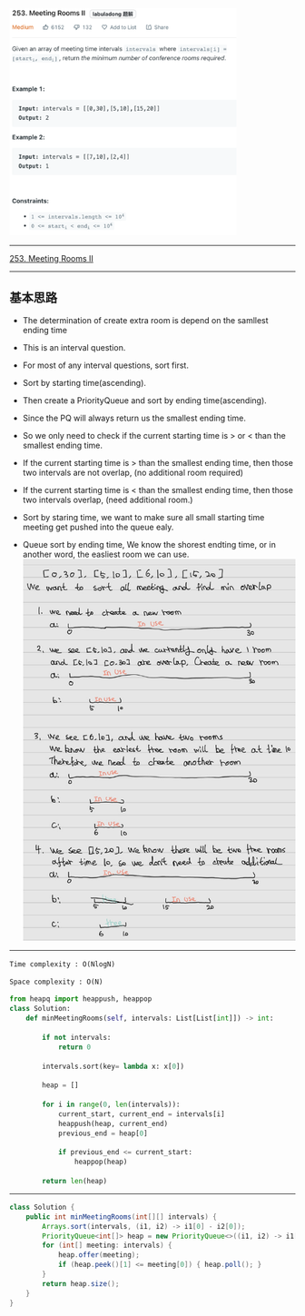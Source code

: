 <img src="2022-11-07-12-15-33.png" width="400" height="400"/>

___
[253. Meeting Rooms II](https://leetcode.com/problems/meeting-rooms-ii/)
___


## 基本思路
* The determination of create extra room is depend on the samllest ending time

* This is an interval question.
* For most of any interval questions, sort first.
* Sort by starting time(ascending).
* Then create a PriorityQueue and sort by ending time(ascending).
* Since the PQ will always return us the smallest ending time.
* So we only need to check if the current starting time is > or < than the smallest ending time.
* If the current starting time is > than the smallest ending time, then those two intervals are not overlap, (no additional room required)
* If the current starting time is < than the smallest ending time, then those two intervals overlap, (need additional room.)
* Sort by staring time, we want to make sure all small starting time meeting get pushed into the queue ealy.
* Queue sort by ending time, We know the shorest endting time, or in another word, the easliest room we can use.
![](2022-11-28-18-32-26.png)

___

`Time complexity : O(NlogN)`

`Space complexity : O(N)`
```python
from heapq import heappush, heappop
class Solution:
    def minMeetingRooms(self, intervals: List[List[int]]) -> int:
        
        if not intervals:
            return 0
        
        intervals.sort(key= lambda x: x[0])
    
        heap = []
        
        for i in range(0, len(intervals)):
            current_start, current_end = intervals[i]
            heappush(heap, current_end)
            previous_end = heap[0]

            if previous_end <= current_start:
                heappop(heap)
            
        return len(heap)
```

___

```java
class Solution {
    public int minMeetingRooms(int[][] intervals) {
        Arrays.sort(intervals, (i1, i2) -> i1[0] - i2[0]);    
        PriorityQueue<int[]> heap = new PriorityQueue<>((i1, i2) -> i1[1] - i2[1]);
        for (int[] meeting: intervals) {
            heap.offer(meeting);
            if (heap.peek()[1] <= meeting[0]) { heap.poll(); }    
        }
        return heap.size();
    }
}
```